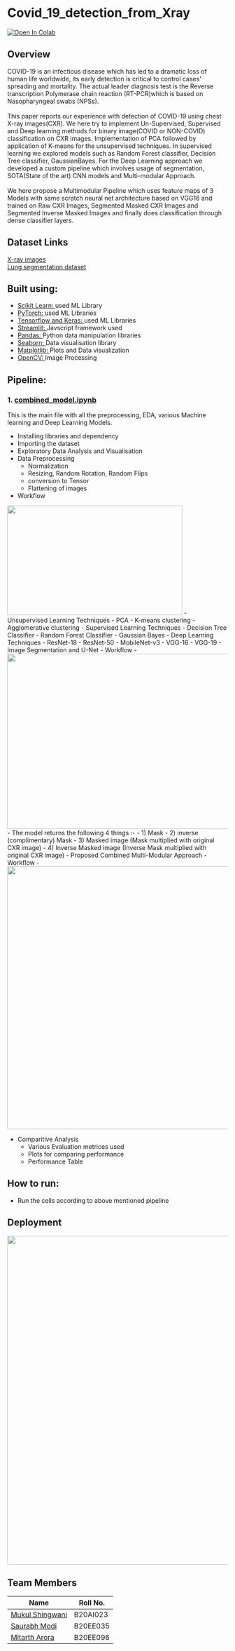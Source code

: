 # Covid_19_detection_from_Xray
[![Open In Colab](https://colab.research.google.com/assets/colab-badge.svg)](https://colab.research.google.com/drive/13PSehBZsYRmbnY2-mKv0vnkEWxBcRSML?usp=sharing)
## Overview
COVID-19 is an infectious disease which has led to a dramatic loss of human life worldwide, its early detection is critical to control cases’ spreading and mortality. The actual leader diagnosis test is the Reverse transcription Polymerase chain reaction (RT-PCR)which is based on Nasopharyngeal swabs (NPSs).
<br>
<br>
This paper reports our experience with detection of COVID-19 using chest X-ray images(CXR). We here try to implement Un-Supervised, Supervised and Deep learning methods for binary image(COVID or NON-COVID) classification on CXR images. Implementation of PCA followed by application of K-means for the unsupervised techniques. In supervised learning we explored models such as Random Forest classifier, Decision Tree classifier, GaussianBayes. For the Deep Learning approach we developed a custom pipeline which involves usage of segmentation, SOTA(State of the art) CNN models and Multi-modular Approach.
<br>
<br>
We here propose a Multimodular Pipeline which uses feature maps of 3 Models with same scratch neural net architecture based on VGG16 and trained on Raw CXR Images, Segmented Masked CXR Images and Segmented Inverse Masked Images and finally does classification through dense classifier layers.   

## Dataset Links
[X-ray images](https://data.mendeley.com/datasets/8h65ywd2jr/3)
<br>
[Lung segmentation dataset](https://www.kaggle.com/code/nikhilpandey360/lung-segmentation-from-chest-x-ray-dataset/data)

## Built using:
- [Scikit Learn: ](https://scikit-learn.org/stable/) used ML Library
- [PyTorch: ](https://www.tensorflow.org/) used ML Libraries
- [Tensorflow and Keras: ](https://pytorch.org/) used ML Libraries
- [Streamlit: ](https://streamlit.io/) Javscript framework used
- [Pandas: ](https://pandas.pydata.org/) Python data manipulation libraries
- [Seaborn: ](https://seaborn.pydata.org/) Data visualisation library
- [Matplotlib: ](https://matplotlib.org/stable/index.html) Plots and Data visualization
- [OpenCV: ](https://opencv.org/) Image Processing
## Pipeline:
### 1. [combined_model.ipynb](https://colab.research.google.com/drive/13PSehBZsYRmbnY2-mKv0vnkEWxBcRSML?usp=sharing)
This is the main file with all the preprocessing, EDA, various Machine learning and Deep Learning Models.
- Installing libraries and dependency
- Importing the dataset 
- Exploratory Data Analysis and Visualisation
- Data Preprocessing
   - Normalization
   - Resizing, Random Rotation, Random Flips
   - conversion to Tensor
   - Flattening of images
- Workflow 
<img src = "https://user-images.githubusercontent.com/73459839/166416746-36e164fc-8df6-4d95-835b-e461db633d14.png" width="400" height="250">
- Unsupervised Learning Techniques
   - PCA
   - K-means clustering
   - Agglomerative clustering
- Supervised Learning Techniques
   - Decision Tree Classifier
   - Random Forest Classifier
   - Gaussian Bayes
- Deep Learning Techniques
   - ResNet-18
   - ResNet-50
   - MobileNet-v3
   - VGG-16
   - VGG-19
- Image Segmentation and U-Net
   - Workflow 
   - <img src = "https://user-images.githubusercontent.com/73459839/166417044-40214fcd-2284-4866-88d8-eead53742f78.png" width="750" height="400">
   - The model returns the following 4 things :- 
       - 1) Mask 
       - 2) inverse (complimentary) Mask
       - 3) Masked image (Mask multiplied with original CXR image)
       - 4) Inverse Masked image (Inverse Mask multiplied with original CXR image)
- Proposed Combined Multi-Modular Approach
   - Workflow
   - <img src = "https://user-images.githubusercontent.com/73459839/166417760-8054abd5-e7f8-4733-8468-71026f98ab35.jpg" height = "600">
 
- Comparitive Analysis
   - Various Evaluation metrices used
   - Plots for comparing performance
   - Performance Table
## How to run:
- Run the cells according to above mentioned pipeline

## Deployment
<img src = "https://user-images.githubusercontent.com/73459839/166416272-5c7cace4-8276-41f2-9ecf-04bb4aba2694.jpg" width="750" height="750">

## Team Members
| Name  | Roll No. |
| ------------- | ------------- |
| [Mukul Shingwani](https://github.com/Mukulshingwani) | B20AI023 |
| [Saurabh Modi](https://github.com/SaurabhModi26)  | B20EE035 |
| [Mitarth Arora](https://github.com/mitarth-arora)  | B20EE096 |
